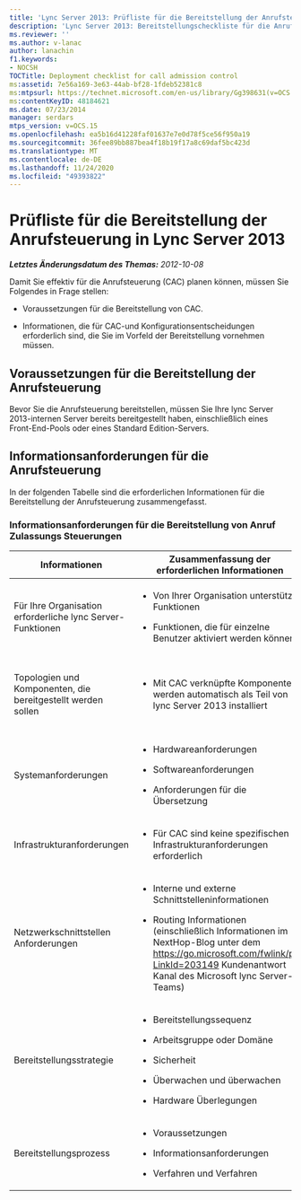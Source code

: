 ```yaml
---
title: 'Lync Server 2013: Prüfliste für die Bereitstellung der Anrufsteuerung'
description: 'Lync Server 2013: Bereitstellungscheckliste für die Anrufsteuerung.'
ms.reviewer: ''
ms.author: v-lanac
author: lanachin
f1.keywords:
- NOCSH
TOCTitle: Deployment checklist for call admission control
ms:assetid: 7e56a169-3e63-44ab-bf28-1fdeb52381c8
ms:mtpsurl: https://technet.microsoft.com/en-us/library/Gg398631(v=OCS.15)
ms:contentKeyID: 48184621
ms.date: 07/23/2014
manager: serdars
mtps_version: v=OCS.15
ms.openlocfilehash: ea5b16d41228faf01637e7e0d78f5ce56f950a19
ms.sourcegitcommit: 36fee89bb887bea4f18b19f17a8c69daf5bc423d
ms.translationtype: MT
ms.contentlocale: de-DE
ms.lasthandoff: 11/24/2020
ms.locfileid: "49393822"
---
```

# <a name="deployment-checklist-for-call-admission-control-in-lync-server-2013"></a>Prüfliste für die Bereitstellung der Anrufsteuerung in Lync Server 2013

<div data-xmlns="http://www.w3.org/1999/xhtml">

<div class="topic" data-xmlns="http://www.w3.org/1999/xhtml" data-msxsl="urn:schemas-microsoft-com:xslt" data-cs="https://msdn.microsoft.com/">

<div data-asp="https://msdn2.microsoft.com/asp">



</div>

<div id="mainSection">

<div id="mainBody">

<span> </span>

_**Letztes Änderungsdatum des Themas:** 2012-10-08_

Damit Sie effektiv für die Anrufsteuerung (CAC) planen können, müssen Sie Folgendes in Frage stellen:

  - Voraussetzungen für die Bereitstellung von CAC.

  - Informationen, die für CAC-und Konfigurationsentscheidungen erforderlich sind, die Sie im Vorfeld der Bereitstellung vornehmen müssen.

<div>

## <a name="deployment-prerequisites-for-call-admission-control"></a>Voraussetzungen für die Bereitstellung der Anrufsteuerung

Bevor Sie die Anrufsteuerung bereitstellen, müssen Sie Ihre lync Server 2013-internen Server bereits bereitgestellt haben, einschließlich eines Front-End-Pools oder eines Standard Edition-Servers.

</div>

<div>

## <a name="information-requirements-for-call-admission-control"></a>Informationsanforderungen für die Anrufsteuerung

In der folgenden Tabelle sind die erforderlichen Informationen für die Bereitstellung der Anrufsteuerung zusammengefasst.

### <a name="information-requirements-for-call-admission-control-deployment"></a>Informationsanforderungen für die Bereitstellung von Anruf Zulassungs Steuerungen

<table>
<colgroup>
<col style="width: 33%" />
<col style="width: 33%" />
<col style="width: 33%" />
</colgroup>
<thead>
<tr class="header">
<th>Informationen</th>
<th>Zusammenfassung der erforderlichen Informationen</th>
<th>Dokumentation</th>
</tr>
</thead>
<tbody>
<tr class="odd">
<td><p>Für Ihre Organisation erforderliche lync Server-Funktionen</p></td>
<td><ul>
<li><p>Von Ihrer Organisation unterstützte Funktionen</p></li>
<li><p>Funktionen, die für einzelne Benutzer aktiviert werden können</p></li>
</ul></td>
<td><p><a href="lync-server-2013-defining-your-requirements-for-call-admission-control.md">Definieren der Anforderungen Ihrer Organisation für die Anrufsteuerung in Lync Server 2013</a></p></td>
</tr>
<tr class="even">
<td><p>Topologien und Komponenten, die bereitgestellt werden sollen</p></td>
<td><ul>
<li><p>Mit CAC verknüpfte Komponenten werden automatisch als Teil von lync Server 2013 installiert</p></li>
</ul></td>
<td><p><a href="lync-server-2013-defining-your-requirements-for-call-admission-control.md">Definieren der Anforderungen Ihrer Organisation für die Anrufsteuerung in Lync Server 2013</a></p></td>
</tr>
<tr class="odd">
<td><p>Systemanforderungen</p></td>
<td><ul>
<li><p>Hardwareanforderungen</p></li>
<li><p>Softwareanforderungen</p></li>
<li><p>Anforderungen für die Übersetzung</p></li>
</ul></td>
<td><p><a href="lync-server-2013-determining-your-system-requirements.md">Ermitteln Ihrer Systemanforderungen für Lync Server 2013</a></p></td>
</tr>
<tr class="even">
<td><p>Infrastrukturanforderungen</p></td>
<td><ul>
<li><p>Für CAC sind keine spezifischen Infrastrukturanforderungen erforderlich</p></li>
</ul></td>
<td><p><a href="lync-server-2013-infrastructure-requirements-for-call-admission-control.md">Infrastrukturanforderungen für die Anrufsteuerung in Lync Server 2013</a></p></td>
</tr>
<tr class="odd">
<td><p>Netzwerkschnittstellen Anforderungen</p></td>
<td><ul>
<li><p>Interne und externe Schnittstelleninformationen</p></li>
<li><p>Routing Informationen (einschließlich Informationen im NextHop-Blog unter dem <a href="https://go.microsoft.com/fwlink/p/?linkid=203149">https://go.microsoft.com/fwlink/p/?LinkId=203149</a> Kundenantwort Kanal des Microsoft lync Server-Teams)</p></li>
</ul></td>
<td><p><a href="lync-server-2013-deploying-external-user-access.md">Bereitstellen des Zugriffs durch externe Benutzer in Lync Server 2013</a></p></td>
</tr>
<tr class="even">
<td><p>Bereitstellungsstrategie</p></td>
<td><ul>
<li><p>Bereitstellungssequenz</p></li>
<li><p>Arbeitsgruppe oder Domäne</p></li>
<li><p>Sicherheit</p></li>
<li><p>Überwachen und überwachen</p></li>
<li><p>Hardware Überlegungen</p></li>
</ul></td>
<td><p><a href="lync-server-2013-best-practices-for-call-admission-control.md">Bewährte Methoden für die Anrufsteuerung in Lync Server 2013</a></p></td>
</tr>
<tr class="odd">
<td><p>Bereitstellungsprozess</p></td>
<td><ul>
<li><p>Voraussetzungen</p></li>
<li><p>Informationsanforderungen</p></li>
<li><p>Verfahren und Verfahren</p></li>
</ul></td>
<td><p><a href="lync-server-2013-configure-call-admission-control.md">Konfigurieren der Anrufsteuerung in lync Server 2013</a></p></td>
</tr>
</tbody>
</table>


</div>

</div>

<span> </span>

</div>

</div>

</div>

